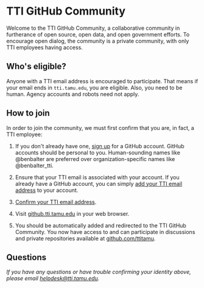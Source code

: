 # TTI GitHub Community

Welcome to the TTI GitHub Community, a collaborative community in furtherance of open source, open data, and open government efforts. To encourage open dialog, the community is a private community, with only TTI employees having access.

## Who's eligible?

Anyone with a TTI email address is encouraged to participate. That means if your email ends in `tti.tamu.edu`, you are eligible. Also, you need to be human. Agency accounts and robots need not apply.

## How to join

In order to join the community, we must first confirm that you are, in fact, a TTI employee:

1. If you don't already have one, [sign up](http://github.com/join) for a GitHub account. GitHub accounts should be personal to you. Human-sounding names like @benbalter are preferred over organization-specific names like @benbalter_tti.

2. Ensure that your TTI email is associated with your account. If you already have a GitHub account, you can simply [add your TTI email address](https://github.com/settings/emails) to your account.

3. [Confirm your TTI email address](https://help.github.com/articles/setting-up-email-verification).

4. Visit [github.tti.tamu.edu](https://github.tti.tamu.edu/ttitamu) in your web browser.

5. You should be automatically added and redirected to the TTI GitHub Community. You now have access to and can participate in discussions and private repositories available at [github.com/ttitamu](https://github.com/ttitamu).

## Questions

*If you have any questions or have trouble confirming your identity above, please email [helpdesk@tti.tamu.edu](mailto:helpdesk@tti.tamu.edu).*
